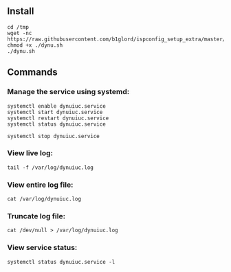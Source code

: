 ## Install
```
cd /tmp
wget -nc https://raw.githubusercontent.com/b1glord/ispconfig_setup_extra/master/centos7/dynu/dynu.sh
chmod +x ./dynu.sh
./dynu.sh
```

## Commands
### Manage the service using systemd:
```
systemctl enable dynuiuc.service
systemctl start dynuiuc.service
systemctl restart dynuiuc.service
systemctl status dynuiuc.service
```

```
systemctl stop dynuiuc.service
```
### View live log: 
```tail -f /var/log/dynuiuc.log```

### View entire log file: 
```cat /var/log/dynuiuc.log```

### Truncate log file: 
```cat /dev/null > /var/log/dynuiuc.log```

### View service status: 
```systemctl status dynuiuc.service -l```

